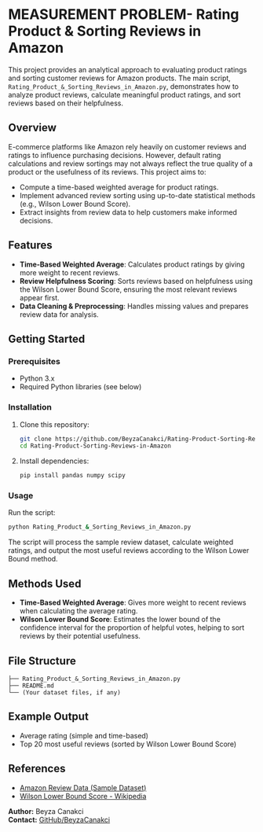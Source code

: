 # MEASUREMENT PROBLEM- Rating Product & Sorting Reviews in Amazon

This project provides an analytical approach to evaluating product ratings and sorting customer reviews for Amazon products. The main script, `Rating_Product_&_Sorting_Reviews_in_Amazon.py`, demonstrates how to analyze product reviews, calculate meaningful product ratings, and sort reviews based on their helpfulness.

## Overview

E-commerce platforms like Amazon rely heavily on customer reviews and ratings to influence purchasing decisions. However, default rating calculations and review sortings may not always reflect the true quality of a product or the usefulness of its reviews. This project aims to:

- Compute a time-based weighted average for product ratings.
- Implement advanced review sorting using up-to-date statistical methods (e.g., Wilson Lower Bound Score).
- Extract insights from review data to help customers make informed decisions.

## Features

- **Time-Based Weighted Average**: Calculates product ratings by giving more weight to recent reviews.
- **Review Helpfulness Scoring**: Sorts reviews based on helpfulness using the Wilson Lower Bound Score, ensuring the most relevant reviews appear first.
- **Data Cleaning & Preprocessing**: Handles missing values and prepares review data for analysis.

## Getting Started

### Prerequisites

- Python 3.x
- Required Python libraries (see below)

### Installation

1. Clone this repository:
   ```bash
   git clone https://github.com/BeyzaCanakci/Rating-Product-Sorting-Reviews-in-Amazon.git
   cd Rating-Product-Sorting-Reviews-in-Amazon
   ```

2. Install dependencies:
   ```bash
   pip install pandas numpy scipy
   ```

### Usage

Run the script:

```bash
python Rating_Product_&_Sorting_Reviews_in_Amazon.py
```

The script will process the sample review dataset, calculate weighted ratings, and output the most useful reviews according to the Wilson Lower Bound method.

## Methods Used

- **Time-Based Weighted Average**: Gives more weight to recent reviews when calculating the average rating.
- **Wilson Lower Bound Score**: Estimates the lower bound of the confidence interval for the proportion of helpful votes, helping to sort reviews by their potential usefulness.

## File Structure

```
├── Rating_Product_&_Sorting_Reviews_in_Amazon.py
├── README.md
└── (Your dataset files, if any)
```

## Example Output

- Average rating (simple and time-based)
- Top 20 most useful reviews (sorted by Wilson Lower Bound Score)

## References

- [Amazon Review Data (Sample Dataset)](https://www.kaggle.com/datasets/datafiniti/amazon-reviews)
- [Wilson Lower Bound Score - Wikipedia](https://en.wikipedia.org/wiki/Binomial_proportion_confidence_interval#Wilson_score_interval)


**Author:** Beyza Canakci  
**Contact:** [GitHub/BeyzaCanakci](https://github.com/BeyzaCanakci)
